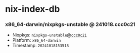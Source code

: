 # nix-index-db
### x86_64-darwin/nixpkgs-unstable @ 241018.ccc0c21
- Nixpkgs: `nixpkgs-unstable`@[`ccc0c21`](https://github.com/NixOS/nixpkgs/commit/ccc0c2126893dd20963580b6478d1a10a4512185)
- Platform: `x86_64-darwin`
- Timestamp: `20241018153518`

